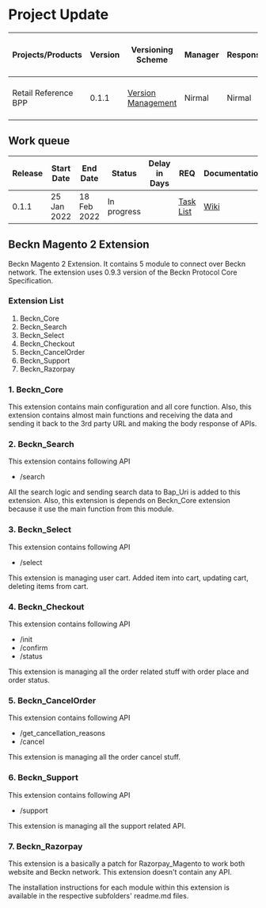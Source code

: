 # Project Update

|Projects/Products|Version|Versioning Scheme|Manager|Responsible|Accountable|Consulted|Informed|Last update|Last updated date|Next upcoming release date
|-----------------|-------|-----------------|-------|-----------|-----------|---------|--------|-----------|-----------------|--------------------------
|Retail Reference BPP|0.1.1|[Version Management](https://docs.google.com/document/d/1HjXV4W2STirMUa2_L8bGWB0ORn9SeYRvJSyUPbntbXY/edit#heading=h.b06d3jp4draa)|Nirmal|Nirmal|Nirmal|Open Community, Indglobal|General Public|End-to-end functionality testing in progress|14 Feb 2022|18 Feb 2022

## Work queue
|Release|Start Date|End Date|Status|Delay in Days|REQ|Documentation|Code|Logs
|-------|----------|--------|------|-------------|---|-------------|----|----
|0.1.1 |25 Jan 2022|18 Feb 2022|In progress| |[Task List](https://github.com/beckn/magento-beckn-bpp-extension/issues?q=milestone%3Av0.1.1+)|[Wiki](https://github.com/beckn/beckn-in-a-box/wiki)|[Codebase](https://github.com/beckn/magento-beckn-bpp-extension)|[Logs](https://github.com/beckn/magento-beckn-bpp-extension/commits/main)


## Beckn Magento 2 Extension
Beckn Magento 2 Extension. It contains 5 module to connect over Beckn network. The extension uses 0.9.3 version of the Beckn Protocol Core Specification.

### Extension List
1. Beckn_Core
2. Beckn_Search
3. Beckn_Select
4. Beckn_Checkout
5. Beckn_CancelOrder
6. Beckn_Support
7. Beckn_Razorpay

### 1. Beckn_Core
This extension contains main configuration and all core function.
Also, this extension contains almost main functions and receiving the data and sending it back to the 3rd party URL and making the body response of APIs.

### 2. Beckn_Search
This extension contains following API 
* /search

All the search logic and sending search data to Bap_Uri is added to this extension.
Also, this extension is depends on Beckn_Core extension because it use the main function from this module.

### 3. Beckn_Select
This extension contains following API 
* /select

This extension is managing user cart. Added item into cart, updating cart, deleting items from cart.

### 4. Beckn_Checkout
This extension contains following API 

* /init
* /confirm
* /status

This extension is managing all the order related stuff with order place and order status.

### 5. Beckn_CancelOrder
This extension contains following API

* /get_cancellation_reasons
* /cancel

This extension is managing all the order cancel stuff.

### 6. Beckn_Support
This extension contains following API

* /support

This extension is managing all the support related API.

### 7. Beckn_Razorpay
This extension is a basically a patch for Razorpay_Magento to work both website and Beckn network.
This extension doesn't contain any API.

The installation instructions for each module within this extension is available in the respective subfolders' readme.md files.

